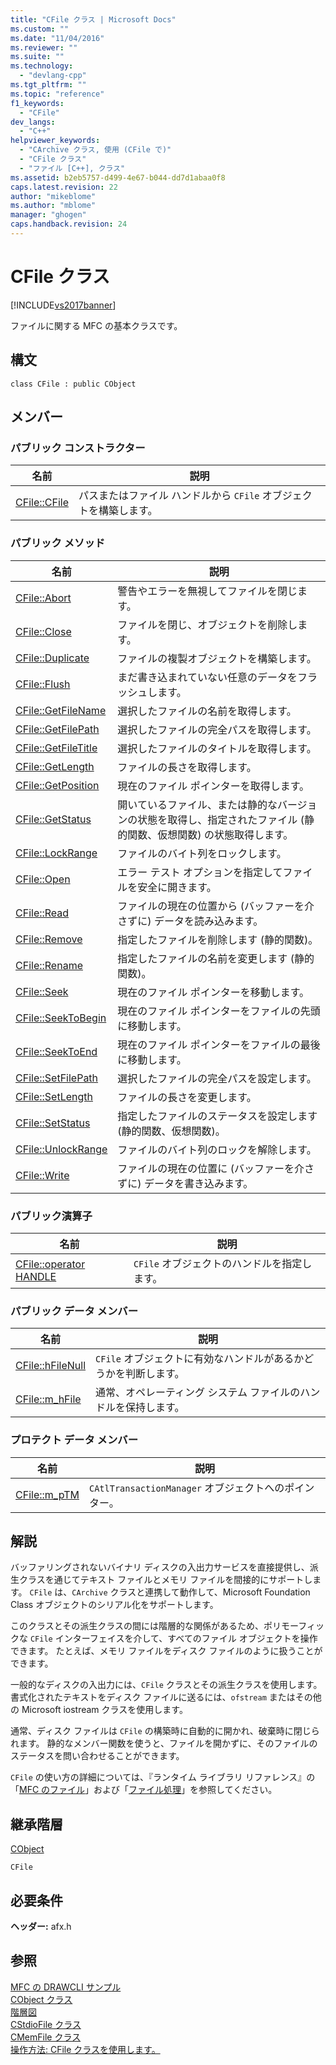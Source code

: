 ```yaml
---
title: "CFile クラス | Microsoft Docs"
ms.custom: ""
ms.date: "11/04/2016"
ms.reviewer: ""
ms.suite: ""
ms.technology: 
  - "devlang-cpp"
ms.tgt_pltfrm: ""
ms.topic: "reference"
f1_keywords: 
  - "CFile"
dev_langs: 
  - "C++"
helpviewer_keywords: 
  - "CArchive クラス, 使用 (CFile で)"
  - "CFile クラス"
  - "ファイル [C++], クラス"
ms.assetid: b2eb5757-d499-4e67-b044-dd7d1abaa0f8
caps.latest.revision: 22
author: "mikeblome"
ms.author: "mblome"
manager: "ghogen"
caps.handback.revision: 24
---
```

# CFile クラス
[!INCLUDE[vs2017banner](../../assembler/inline/includes/vs2017banner.md)]

ファイルに関する MFC の基本クラスです。  
  
## 構文  
  
```  
class CFile : public CObject  
```  
  
## メンバー  
  
### パブリック コンストラクター  
  
|名前|説明|  
|--------|--------|  
|[CFile::CFile](../Topic/CFile::CFile.md)|パスまたはファイル ハンドルから `CFile` オブジェクトを構築します。|  
  
### パブリック メソッド  
  
|名前|説明|  
|--------|--------|  
|[CFile::Abort](../Topic/CFile::Abort.md)|警告やエラーを無視してファイルを閉じます。|  
|[CFile::Close](../Topic/CFile::Close.md)|ファイルを閉じ、オブジェクトを削除します。|  
|[CFile::Duplicate](../Topic/CFile::Duplicate.md)|ファイルの複製オブジェクトを構築します。|  
|[CFile::Flush](../Topic/CFile::Flush.md)|まだ書き込まれていない任意のデータをフラッシュします。|  
|[CFile::GetFileName](../Topic/CFile::GetFileName.md)|選択したファイルの名前を取得します。|  
|[CFile::GetFilePath](../Topic/CFile::GetFilePath.md)|選択したファイルの完全パスを取得します。|  
|[CFile::GetFileTitle](../Topic/CFile::GetFileTitle.md)|選択したファイルのタイトルを取得します。|  
|[CFile::GetLength](../Topic/CFile::GetLength.md)|ファイルの長さを取得します。|  
|[CFile::GetPosition](../Topic/CFile::GetPosition.md)|現在のファイル ポインターを取得します。|  
|[CFile::GetStatus](../Topic/CFile::GetStatus.md)|開いているファイル、または静的なバージョンの状態を取得し、指定されたファイル \(静的関数、仮想関数\) の状態取得します。|  
|[CFile::LockRange](../Topic/CFile::LockRange.md)|ファイルのバイト列をロックします。|  
|[CFile::Open](../Topic/CFile::Open.md)|エラー テスト オプションを指定してファイルを安全に開きます。|  
|[CFile::Read](../Topic/CFile::Read.md)|ファイルの現在の位置から \(バッファーを介さずに\) データを読み込みます。|  
|[CFile::Remove](../Topic/CFile::Remove.md)|指定したファイルを削除します \(静的関数\)。|  
|[CFile::Rename](../Topic/CFile::Rename.md)|指定したファイルの名前を変更します \(静的関数\)。|  
|[CFile::Seek](../Topic/CFile::Seek.md)|現在のファイル ポインターを移動します。|  
|[CFile::SeekToBegin](../Topic/CFile::SeekToBegin.md)|現在のファイル ポインターをファイルの先頭に移動します。|  
|[CFile::SeekToEnd](../Topic/CFile::SeekToEnd.md)|現在のファイル ポインターをファイルの最後に移動します。|  
|[CFile::SetFilePath](../Topic/CFile::SetFilePath.md)|選択したファイルの完全パスを設定します。|  
|[CFile::SetLength](../Topic/CFile::SetLength.md)|ファイルの長さを変更します。|  
|[CFile::SetStatus](../Topic/CFile::SetStatus.md)|指定したファイルのステータスを設定します \(静的関数、仮想関数\)。|  
|[CFile::UnlockRange](../Topic/CFile::UnlockRange.md)|ファイルのバイト列のロックを解除します。|  
|[CFile::Write](../Topic/CFile::Write.md)|ファイルの現在の位置に \(バッファーを介さずに\) データを書き込みます。|  
  
### パブリック演算子  
  
|名前|説明|  
|--------|--------|  
|[CFile::operator HANDLE](../Topic/CFile::operator%20HANDLE.md)|`CFile` オブジェクトのハンドルを指定します。|  
  
### パブリック データ メンバー  
  
|名前|説明|  
|--------|--------|  
|[CFile::hFileNull](../Topic/CFile::hFileNull.md)|`CFile` オブジェクトに有効なハンドルがあるかどうかを判断します。|  
|[CFile::m\_hFile](../Topic/CFile::m_hFile.md)|通常、オペレーティング システム ファイルのハンドルを保持します。|  
  
### プロテクト データ メンバー  
  
|名前|説明|  
|--------|--------|  
|[CFile::m\_pTM](../Topic/CFile::m_pTM.md)|`CAtlTransactionManager` オブジェクトへのポインター。|  
  
## 解説  
 バッファリングされないバイナリ ディスクの入出力サービスを直接提供し、派生クラスを通じてテキスト ファイルとメモリ ファイルを間接的にサポートします。  `CFile` は、`CArchive` クラスと連携して動作して、Microsoft Foundation Class オブジェクトのシリアル化をサポートします。  
  
 このクラスとその派生クラスの間には階層的な関係があるため、ポリモーフィックな `CFile` インターフェイスを介して、すべてのファイル オブジェクトを操作できます。  たとえば、メモリ ファイルをディスク ファイルのように扱うことができます。  
  
 一般的なディスクの入出力には、`CFile` クラスとその派生クラスを使用します。  書式化されたテキストをディスク ファイルに送るには、`ofstream` またはその他の Microsoft iostream クラスを使用します。  
  
 通常、ディスク ファイルは `CFile` の構築時に自動的に開かれ、破棄時に閉じられます。  静的なメンバー関数を使うと、ファイルを開かずに、そのファイルのステータスを問い合わせることができます。  
  
 `CFile` の使い方の詳細については、『ランタイム ライブラリ リファレンス』の「[MFC のファイル](../../mfc/files-in-mfc.md)」および「[ファイル処理](../../c-runtime-library/file-handling.md)」を参照してください。  
  
## 継承階層  
 [CObject](../Topic/CObject%20Class.md)  
  
 `CFile`  
  
## 必要条件  
 **ヘッダー:** afx.h  
  
## 参照  
 [MFC の DRAWCLI サンプル](../../top/visual-cpp-samples.md)   
 [CObject クラス](../Topic/CObject%20Class.md)   
 [階層図](../../mfc/hierarchy-chart.md)   
 [CStdioFile クラス](../Topic/CStdioFile%20Class.md)   
 [CMemFile クラス](../../mfc/reference/cmemfile-class.md)   
 [操作方法: CFile クラスを使用します。](http://go.microsoft.com/fwlink/?LinkId=128046)